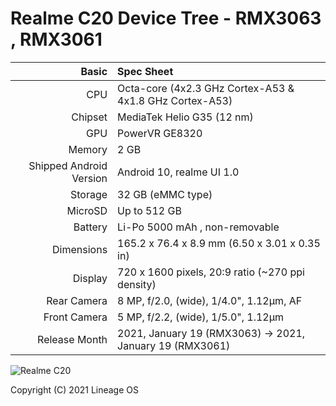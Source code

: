 Realme C20 Device Tree - RMX3063 , RMX3061
================================================================


Basic   | Spec Sheet
-------:|:-------------------------
CPU     | Octa-core (4x2.3 GHz Cortex-A53 & 4x1.8 GHz Cortex-A53)
Chipset | MediaTek Helio G35 (12 nm)
GPU     | PowerVR GE8320
Memory  | 2 GB
Shipped Android Version | Android 10, realme UI 1.0 
Storage | 32 GB (eMMC type)
MicroSD | Up to 512 GB 
Battery | Li-Po 5000 mAh , non-removable
Dimensions | 165.2 x 76.4 x 8.9 mm (6.50 x 3.01 x 0.35 in)
Display | 	720 x 1600 pixels, 20:9 ratio (~270 ppi density)
Rear Camera  |	8 MP, f/2.0, (wide), 1/4.0", 1.12µm, AF
Front Camera | 	5 MP, f/2.2, (wide), 1/5.0", 1.12µm
Release Month | 2021, January 19 (RMX3063) -> 2021, January 19 (RMX3061)

![Realme C20](https://fdn2.gsmarena.com/vv/pics/realme/realme-c20-1.jpg "Realme C20")

Copyright (C) 2021 Lineage OS
